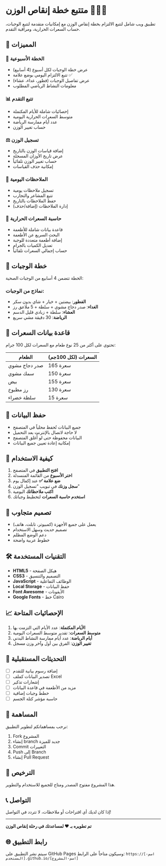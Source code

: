 # متتبع خطة إنقاص الوزن 🏃‍♀️💪

تطبيق ويب شامل لتتبع الالتزام بخطة إنقاص الوزن مع إمكانيات متقدمة لتتبع الوجبات، حساب السعرات الحرارية، ومراقبة التقدم.

## 🌟 المميزات

### 📅 الخطة الأسبوعية
- عرض خطة الوجبات لكل أسبوع (4 أسابيع)
- تتبع الالتزام اليومي بوضع علامة ✅
- عرض تفاصيل الوجبات (فطور، غداء، عشاء)
- معلومات النشاط الرياضي المطلوب

### 📊 تتبع التقدم
- إحصائيات شاملة للأيام المكتملة
- متوسط السعرات الحرارية اليومية
- عدد أيام ممارسة الرياضة
- حساب تغيير الوزن

### ⚖️ تسجيل الوزن
- إضافة قياسات الوزن بالتاريخ
- عرض تاريخ الأوزان المسجلة
- حساب تغيير الوزن تلقائياً
- إمكانية حذف القياسات

### 📝 الملاحظات اليومية
- تسجيل ملاحظات يومية
- تتبع المشاعر والتجارب
- حفظ الملاحظات بالتاريخ
- إدارة الملاحظات (إضافة/حذف)

### 🧮 حاسبة السعرات الحرارية
- قاعدة بيانات شاملة للأطعمة
- البحث السريع عن الأطعمة
- إضافة أطعمة متعددة للوجبة
- تعديل الكميات بالجرام
- حساب إجمالي السعرات تلقائياً

## 🎯 خطة الوجبات

الخطة تتضمن 4 أسابيع من الوجبات الصحية:

### نماذج من الوجبات:
- **الفطور**: بيضتين + خيار + شاي بدون سكر
- **الغداء**: صدر دجاج مشوي + سلطة + 5 ملاعق رز  
- **العشاء**: سلطة + زبادي قليل الدسم
- **الرياضة**: 30 دقيقة مشي سريع

## 🍎 قاعدة بيانات السعرات

تحتوي على أكثر من 25 نوع طعام مع السعرات لكل 100 جرام:

| الطعام | السعرات (لكل 100جم) |
|---------|-------------------|
| صدر دجاج مشوي | 165 سعرة |
| سمك مشوي | 150 سعرة |
| بيض | 155 سعرة |
| رز مطبوخ | 130 سعرة |
| سلطة خضراء | 15 سعرة |

## 💾 حفظ البيانات

- جميع البيانات تُحفظ محلياً في المتصفح
- لا حاجة لاتصال بالإنترنت بعد التحميل
- البيانات محفوظة حتى لو أُغلق المتصفح
- إمكانية إعادة تعيين جميع البيانات

## 🚀 كيفية الاستخدام

1. **افتح التطبيق** في المتصفح
2. **اختر الأسبوع** من القائمة المنسدلة
3. **ضع علامة ✅** عند إكمال يوم
4. **سجل وزنك** في تبويب "تسجيل الوزن"
5. **اكتب ملاحظاتك** اليومية
6. **استخدم حاسبة السعرات** لتخطيط وجباتك

## 📱 تصميم متجاوب

- يعمل على جميع الأجهزة (كمبيوتر، تابلت، هاتف)
- تصميم حديث وسهل الاستخدام
- دعم الوضع المظلم
- خطوط عربية واضحة

## 🛠️ التقنيات المستخدمة

- **HTML5** - هيكل الصفحة
- **CSS3** - التصميم والتنسيق
- **JavaScript** - الوظائف التفاعلية
- **Local Storage** - حفظ البيانات
- **Font Awesome** - الأيقونات
- **Google Fonts** - خط Cairo

## 📈 الإحصائيات المتاحة

1. **الأيام المكتملة**: عدد الأيام التي التزمت بها
2. **متوسط السعرات**: تقدير متوسط السعرات اليومية
3. **أيام الرياضة**: عدد أيام ممارسة النشاط البدني
4. **تغيير الوزن**: الفرق بين أول وآخر وزن مسجل

## 🔄 التحديثات المستقبلية

- [ ] إضافة رسوم بيانية للتقدم
- [ ] تصدير البيانات كملف Excel
- [ ] إشعارات تذكير
- [ ] مزيد من الأطعمة في قاعدة البيانات
- [ ] خطط وجبات إضافية
- [ ] حاسبة مؤشر كتلة الجسم

## 🤝 المساهمة

نرحب بمساهماتكم لتطوير التطبيق:

1. Fork المشروع
2. إنشاء branch جديد للميزة
3. Commit التغييرات
4. Push إلى Branch
5. إنشاء Pull Request

## 📄 الترخيص

هذا المشروع مفتوح المصدر ومتاح للجميع للاستخدام والتطوير.

## 📞 التواصل

إذا كان لديك أي اقتراحات أو ملاحظات، لا تتردد في التواصل!

---

**تم تطويره بـ ❤️ لمساعدتك في رحلة إنقاص الوزن**

## 🌐 رابط التطبيق

سيتم نشر التطبيق على GitHub Pages وسيكون متاحاً على الرابط:
`https://[اسم-المستخدم].github.io/[اسم-المشروع]`